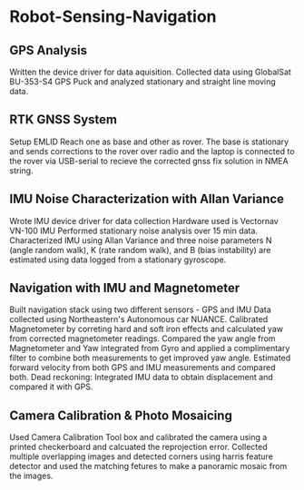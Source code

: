 # Robot-Sensing-Navigation


## GPS Analysis

Written the device driver for data aquisition.
Collected data using GlobalSat BU-353-S4 GPS Puck and analyzed stationary and straight line moving data.

## RTK GNSS System

Setup EMLID Reach one as base and other as rover. The base is stationary and sends corrections to the rover over radio and the laptop is connected to the rover via USB-serial to recieve the corrected gnss fix solution in NMEA string.

## IMU Noise Characterization with Allan Variance

Wrote IMU device driver for data collection
Hardware used is Vectornav VN-100 IMU
Performed stationary noise analysis over 15 min data. 
Characterized IMU using Allan Variance and three noise parameters N (angle random walk), K (rate random walk), and B (bias instability) are estimated using data logged from a stationary gyroscope.


## Navigation with IMU and Magnetometer

Built navigation stack using two different sensors - GPS and IMU 
Data collected using Northeastern's Autonomous car NUANCE. 
Calibrated Magnetometer by correting hard and soft iron effects and calculated yaw from corrected magnetometer readings.
Compared the yaw angle from Magnetometer and Yaw integrated from Gyro and applied a complimentary filter to combine both measurements to get improved yaw angle. 
Estimated forward velocity from both GPS and IMU measurements and compared both. 
Dead reckoning:
Integrated IMU data to obtain displacement and compared it with GPS. 

## Camera Calibration & Photo Mosaicing

Used Camera Calibration Tool box and calibrated the camera using a printed checkerboard and calcuated the reprojection error. 
Collected multiple overlapping images and detected corners using harris feature detector and used the matching fetures to make a panoramic mosaic from the images. 
